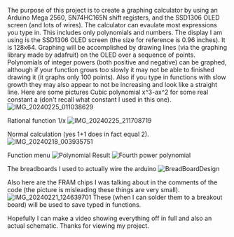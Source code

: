 The purpose of this project is to create a graphing calculator by using an Arduino Mega 2560, SN74HC165N shift registers, and the SSD1306 OLED screen (and lots of wires).
The calculator can evaulate most expressions you type in.  This includes only polynomials and numbers.
The display I am using is the SSD1306 OLED screen (the size for reference is 0.96 inches).  It is 128x64.
Graphing will be accomplished by drawing lines (via the graphing library made by adafruit) on the OLED over a sequence of points.  
Polynomials of integer powers (both positive and negative) can be graphed, although if your function grows too slowly it may not be able to finished drawing it (it graphs only 100 points).
Also if you type in functions with slow growth they may also appear to not be increasing and look like a straight line.
Here are some pictures 
Cubic polynomial x^3-ax^2 for some real constant a (don't recall what constant I used in this one).
![IMG_20240225_011038629](https://github.com/TimothyMarchant/Graphing-Calculator/assets/124601612/c59e066d-73be-47cb-a7a5-e3f5e30cd1e4)

Rational function 1/x
![IMG_20240225_211708719](https://github.com/TimothyMarchant/Graphing-Calculator/assets/124601612/ac478c01-59ec-44bd-997e-0376c636ed1f)

Normal calculation (yes 1+1 does in fact  equal 2).
![IMG_20240218_003935751](https://github.com/TimothyMarchant/Graphing-Calculator/assets/124601612/3a4dca75-90c8-4467-a8f7-c9bf6855e1fc)

Function menu
![Polynomial](https://github.com/TimothyMarchant/Graphing-Calculator/assets/124601612/a24f2c52-7bfe-43a3-9fcf-13a27010f596)
Result
![Fourth power polynomial](https://github.com/TimothyMarchant/Graphing-Calculator/assets/124601612/5ebcaa57-69c0-4db9-8a73-64457bb91013)

The breadboards I used to actually wire the arduino
![BreadBoardDesign](https://github.com/TimothyMarchant/Graphing-Calculator/assets/124601612/2d941e90-329a-437b-9cfb-a9bb0e16c4bb)

Also here are the FRAM chips I was talking about in the comments of the code (the picture is misleading these things are very small).
![IMG_20240221_124639701](https://github.com/TimothyMarchant/Graphing-Calculator/assets/124601612/514858a1-34c5-459e-acd9-0fe5812cb489)
These (when I can solder them to a breakout board) will be used to save typed in functions.

Hopefully I can make a video showing everything off in full and also an actual schematic.  Thanks for viewing my project.
